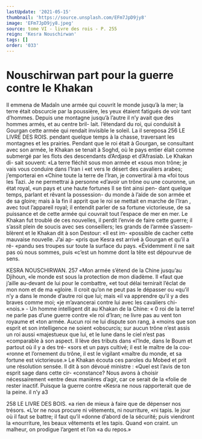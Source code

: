 ```yaml
---
lastUpdate: '2021-05-15'
thumbnail: 'https://source.unsplash.com/EFm7JpD9jy8'
image: 'EFm7JpD9jy8.jpeg'
source: tome VI - livre des rois - P. 255
reign: 'Kesra Nouschirwan'
tags: []
order: '033'
---
```


# Nouschirwan part pour la guerre contre le Khakan

Il emmena de Madaîn une armée qui couvrit le monde jusqu’à la mer; la terre était obscurcie par
la poussière, les yeux étaient fatigués de voir tant d’hommes. Depuis une montagne jusqu’à l’autre il
n’y avait que des hommes armés, et au centre bril- lait. l’étendard du roi, qui conduisit à Gourgan cette armée qui rendait invisible le soleil. La il sereposa
256 LE LIVRE DES ROIS.
pendant quelque temps à la chasse, traversant les montagnes et les prairies.
Pendant que le roi était à Gourgan, se consultant avec son armée, le Khakan se tenait à Soghd, où le pays entier élait comme submergé par les flots des descendants d’Ardjasp et d’Afrasiab. Le Khakan di- sait souvent: «La terre fléchit sous mon armée et «sous mon trône; je vais vous conduire dans l’Iran
i «et vers le désert des cavaliers arabes; j’emporterai en
«Chine toute la terre de l’Iran, je convertirai à ma
«foi tous les Tazi. Je ne permettrai à personne «d’avoir un trône ou une couronne, un état royal,
«un pays et une haute fortunes Il se tint ainsi pen- dant quelque temps, parlant et rêvant la possession- du monde à l’aide de son armée et de sa gloire; mais
à la fin il apprit que le roi se mettait en marche de l’Iran , avec tout l’appareil royal; il entendit parler
de sa fortune victorieuse, de sa puissance et de cette armée qui couvrait tout l’espace de mer en mer.
Le Khakan fut troublé de ces nouvelles, il perdit l’envie de faire cette guerre; il s’assit plein de soucis
avec ses conseillers; les grands de l’armée s’assem- blèrent et le Khakan dit à son Destour: «Il est im- «possible de cacher cette mauvaise nouvelle. J’ai ap- «pris que Kesra est arrivé à Gourgan et qu’il a ré-
«pandu ses troupes sur toute la surface du pays. «Évidemment il ne sait pas où nous sommes, puis «c’est un homme dont la tête est dépourvue de sens.

KESRA NOUSCHIRWAN. 257 «Mon armée s’étend de la Chine jusqu’au Djihoun,
«le monde est sous la protection de mon diadème. Il «faut que j’aille au-devant de lui pour le combattre, «et tout délai ternirait l’éclat de mon nom et de ma «gloire. Il croit qu’on ne peut pas le dépasser ou «qu’il n’y a dans le monde d’autre roi que lui; mais
«il va apprendre qu’il y a des braves comme moi; «je m’avancerai contre lui avec les cavaliers chi-
«nois.» -
Un homme intelligent dit au Khakan de la Chine:
« 0 roi de la terre! ne parle pas d’une guerre contre «le roi d’Iran; ne livre pas au vent ton royaume et «ton armée. Aucun roi ne lui dispute son rang, à «moins que son esprit et son intelligence ne soient «obscurcis; sur aucun trône n’est assis un roi aussi «majestueux que lui, et le lune dans le ciel n’est pas «comparable à son aspect. Il lève des tributs dans «l’Inde, dans le Boum et partout où il y a des tré-
«sors et un pays cultivé; il est le maître de la cou- «ronne et l’ornement du trône, il est le vigilant «maître du monde, et sa fortune est victorieuse.»
Le Khakan écouta ces paroles du Mobed et prit une résolution sensée. Il dit à son dévoué ministre :
«Quel est l’avis de ton esprit sage dans cette cir- «constance? Nous avons à choisir nécessairement «entre deux manières d’agir, car ce serait de la «folie de rester inactif. Puisque la guerre contre «Kesra ne nous rapporterait que de la peine. il n’y
a3

258 LE LIVRE DES BOIS.
«a rien de mieux à faire que de dépenser nos trésors.
«L’or ne nous procure ni vêtements, ni nourriture, «ni tapis. le jour où il faut se battre; il faut qu’il «donne d’abord de la sécurité; puis viendront la «nourriture, les beaux vêtements et les tapis. Quand «on craint. un malheur, on prodigue l’argent et l’on
«a du repos.»
